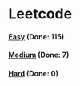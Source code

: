 # Leetcode

<h4><a href="https://github.com/lon-yang/leetcode/blob/master/docs/Easy.md">Easy</a>  (Done: 115)</h4>
<h4><a href="https://github.com/lon-yang/leetcode/blob/master/docs/Medium.md">Medium</a>  (Done: 7)</h4>
<h4><a href="https://github.com/lon-yang/leetcode/blob/master/docs/Hard.md">Hard</a>  (Done: 0)</h4>
